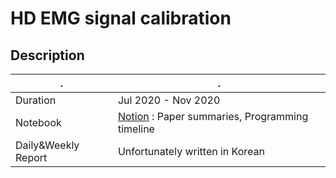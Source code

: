 # HD EMG signal calibration

## Description

| .             | .                                                                                    |
| ------------- | ------------------------------------------------------------------------------------ |
| Duration      | Jul 2020 - Nov 2020 |
| Notebook   | [Notion](https://www.notion.so/SubNote-c44b5edc2bce4f158651a44a88177dc6) : Paper summaries, Programming timeline    |
| Daily&Weekly Report | Unfortunately written in Korean                                               |

<br>
